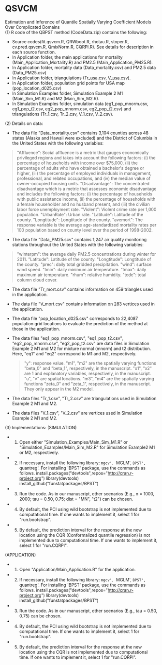 # QSVCM
Estimation and Inference of Quantile Spatially Varying Coefficient Models Over Complicated Domains\
(1) R code of the QBPST method (CodeData.zip) contains the following:
 - Source codes(fit.qsvcm.R, QRWboot.R, rhotau.R, stoper.R, cv.pred.qsvcm.R, QmixNorm.R, CQRPI.R). See details for description in each source function.
 - In Application folder, the main applications for mortality (Main_Application_Mortality.R) and PM2.5 (Main_Application_PM25.R).
 - In Application folder, mortality data (Data_mortality.csv) and PM2.5 data (Data_PM25.csv) 
 - In Application folder, triangulations (Tr_usa.csv, V_usa.csv).
 - In Application folder, population grid points for USA map (pop_location_d025.csv)
 - In Simulation Examples folder, Simulation Example 2 M1 (Main_Sim_M1.R) and M2 (Main_Sim_M2.R).
 - In Simulation Examples folder, simulation data (eg1_pop_mnorm.csv, eg1_pop_t2.csv, eg2_pop_mnorm.csv, eg2_pop_t2.csv) and triangulations (Tr_1.csv, Tr_2.csv, V_1.csv, V_2.csv).
 

(2) Details on data:
- The data file "Data_mortality.csv" contains 3,104 counties across 48 states (Alaska and Hawaii were excluded) and the District of Columbia in the United States with the following variables:
 > "Affluence": Social affluence is a metric that gauges economically privileged regions and takes into account the following factors: (i) the percentage of households with income over $75,000, (ii) the percentage of adults who have obtained a bachelor's degree or higher, (iii) the percentage of employed individuals in management, professional, and related occupations, and (iv) the median value of owner-occupied housing units.
 > "Disadvantage": The concentrated disadvantage which is a metric that assesses economic disadvantage and includes the following factors: (i) the percentage of households with public assistance income, (ii) the percentage of households with a female householder and no husband present, and (iii) the civilian labor force unemployment rate.
 > "Violent": Violent crime rate per 1,000 population. 
 > "UrbanRate": Urban rate.
 > "Latitude": Latitude of the county.
 > "Longtitude": Longtitude of the county.
 > "avemort": The response variable is the average age-standardized mortality rates per 100 population based on county level over the period of 1998-2002. 

 - The data file "Data_PM25.scv" contains 1,247 air quality monitoring stations throughout the United States with the following variables:
 > "winterpm": the average daily PM2.5 concentrations during winter for 2011.
 > "Latitude": Latitude of the county.
 > "Longtitude": Longtitude of the county.
 > "prec": daily total gridded precipitation.
 > "wind": surface wind speed.
 > "tmin": daily minimum air temperature.
 > "tmax": daily maximum air temperature.
 > "rhum": relative humidity.
 > "tcdc": total column cloud cover. 

- The data file "Tr_mort.csv" contains information on 459 triangles used in the application.

- The data file "V_mort.csv" contains information on 283 vertices used in the application.

- The data file "pop_location_d025.csv" corresponds to 22,4087 population grid locations to evaluate the prediction of the method at those in the application. 

- The data files "eq1_pop_mnorm.csv", "eq1_pop_t2.csv", "eg2_pop_mnorm.csv", "eg2_pop_t2.csv" are data files in Simulation Example 2 M1 and M2 for mixture normal (mnorm) and t2 distribution. Here, "eq1" and "eq2" correspond to M1 and M2, respectively.
  > "y": response value.
  > "m1", "m2" are the spatially varying functions "beta_0" and "beta_1", respectively, in the manuscript.
  > "x1", "x2" are 1 and explanatory variables, respectively, in the manuscript.
  > "u", "v" are spatial locations. 
  > "m3", "m4" are the spatially varying functions "zeta_0" and "zeta_1", respectively, in the manuscript. They only appear in the M2 model.

- The data files "Tr_1.csv", "Tr_2.csv" are triangulations used in Simulation Example 2 M1 and M2. 
- The data files "V_1.csv", "V_2.csv" are vertices used in Simulation Example 2 M1 and M2.


(3) Implementations:
(SIMULATION) 
  - 1. Open either "Simulation_Examples/Main_Sim_M1.R" or "Simulation_Examples/Main_Sim_M2.R" for Simulation Example2 M1 or M2, respectively.
  - 2. If necessary, install the following library: `mgcv', `MGLM', `BPST', `quantreg'. For installing `BPST' package, use the commands as follows.
	install.packages("devtools",repos="http://cran.r-project.org")
	library(devtools)
	install_github("funstatpackages/BPST")
  - 3. Run the code. As in our manuscript, other scenarios (E.g., n = 1000, 2000; tau = 0.50, 0.75; dist = "MN", "t2") can be chosen. 
  - 4. By default, the PCI using wild bootstrap is not implemented due to computational time. If one wants to implement it, select 1 for "run.bootstrap". 
  - 5. By default, the prediction interval for the response at the new location using the CQR (Conformalized quantile regression) is not implemented due to computational time. If one wants to implement it, select 1 for "run.CQRPI". 


(APPLICATION)
  - 1. Open "Application/Main_Application.R" for the application.
  - 2. If necessary, install the following library: `mgcv', `MGLM', `BPST', `quantreg'. For installing `BPST' package, use the commands as follows.
	install.packages("devtools",repos="http://cran.r-project.org")
	library(devtools)
	install_github("funstatpackages/BPST")
  - 3. Run the code. As in our manuscript, other scenarios (E.g., tau = 0.50, 0.75) can be chosen. 
  - 4. By default, the PCI using wild bootstrap is not implemented due to computational time. If one wants to implement it, select 1 for "run.bootstrap". 
  - 5. By default, the prediction interval for the response at the new location using the CQR is not implemented due to computational time. If one wants to implement it, select 1 for "run.CQRPI". 
